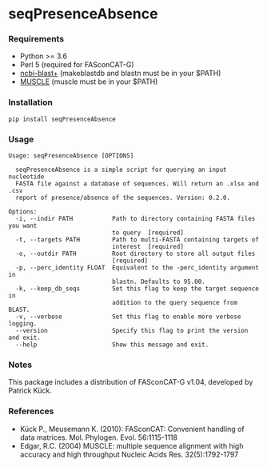 # seqPresenceAbsence

### Requirements
- Python >= 3.6
- Perl 5 (required for FASconCAT-G)
- [ncbi-blast+](https://blast.ncbi.nlm.nih.gov/Blast.cgi?PAGE_TYPE=BlastDocs&DOC_TYPE=Download) (makeblastdb and blastn must be in your $PATH)
- [MUSCLE](https://www.drive5.com/muscle/) (muscle must be in your $PATH)

### Installation
```
pip install seqPresenceAbsence
```

### Usage
```
Usage: seqPresenceAbsence [OPTIONS]

  seqPresenceAbsence is a simple script for querying an input nucleotide
  FASTA file against a database of sequences. Will return an .xlsx and .csv
  report of presence/absence of the sequences. Version: 0.2.0.

Options:
  -i, --indir PATH           Path to directory containing FASTA files you want
                             to query  [required]
  -t, --targets PATH         Path to multi-FASTA containing targets of
                             interest  [required]
  -o, --outdir PATH          Root directory to store all output files
                             [required]
  -p, --perc_identity FLOAT  Equivalent to the -perc_identity argument in
                             blastn. Defaults to 95.00.
  -k, --keep_db_seqs         Set this flag to keep the target sequence in
                             addition to the query sequence from BLAST.
  -v, --verbose              Set this flag to enable more verbose logging.
  --version                  Specify this flag to print the version and exit.
  --help                     Show this message and exit.
```

### Notes
This package includes a distribution of FASconCAT-G v1.04, developed by Patrick Kück.

### References
- Kück P., Meusemann K. (2010): FASconCAT: Convenient handling of data matrices. Mol. Phylogen. Evol. 56:1115-1118
- Edgar, R.C. (2004) MUSCLE: multiple sequence alignment with high accuracy and high throughput
  Nucleic Acids Res. 32(5):1792-1797